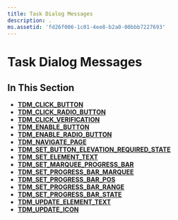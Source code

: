 ```yaml
---
title: Task Dialog Messages
description: .
ms.assetid: 'fd26f006-1c01-4ee8-b2a0-00bbb7227693'
---
```


# Task Dialog Messages

## In This Section

-   [**TDM\_CLICK\_BUTTON**](tdm-click-button.md)
-   [**TDM\_CLICK\_RADIO\_BUTTON**](tdm-click-radio-button.md)
-   [**TDM\_CLICK\_VERIFICATION**](tdm-click-verification.md)
-   [**TDM\_ENABLE\_BUTTON**](tdm-enable-button.md)
-   [**TDM\_ENABLE\_RADIO\_BUTTON**](tdm-enable-radio-button.md)
-   [**TDM\_NAVIGATE\_PAGE**](tdm-navigate-page.md)
-   [**TDM\_SET\_BUTTON\_ELEVATION\_REQUIRED\_STATE**](tdm-set-button-elevation-required-state.md)
-   [**TDM\_SET\_ELEMENT\_TEXT**](tdm-set-element-text.md)
-   [**TDM\_SET\_MARQUEE\_PROGRESS\_BAR**](tdm-set-marquee-progress-bar.md)
-   [**TDM\_SET\_PROGRESS\_BAR\_MARQUEE**](tdm-set-progress-bar-marquee.md)
-   [**TDM\_SET\_PROGRESS\_BAR\_POS**](tdm-set-progress-bar-pos.md)
-   [**TDM\_SET\_PROGRESS\_BAR\_RANGE**](tdm-set-progress-bar-range.md)
-   [**TDM\_SET\_PROGRESS\_BAR\_STATE**](tdm-set-progress-bar-state.md)
-   [**TDM\_UPDATE\_ELEMENT\_TEXT**](tdm-update-element-text.md)
-   [**TDM\_UPDATE\_ICON**](tdm-update-icon.md)

 

 




